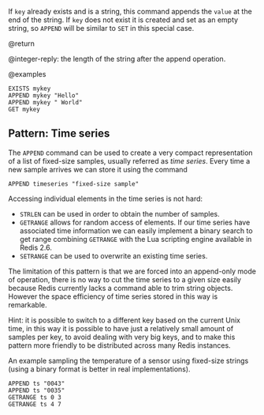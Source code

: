 If `key` already exists and is a string, this command appends the `value` at the
end of the string. If `key` does not exist it is created and set as an empty
string, so `APPEND` will be similar to `SET` in this special case.

@return

@integer-reply: the length of the string after the append operation.

@examples

```cli
EXISTS mykey
APPEND mykey "Hello"
APPEND mykey " World"
GET mykey
```

## Pattern: Time series

The `APPEND` command can be used to create a very compact representation of a
list of fixed-size samples, usually referred as _time series_. Every time a new
sample arrives we can store it using the command

```
APPEND timeseries "fixed-size sample"
```

Accessing individual elements in the time series is not hard:

- `STRLEN` can be used in order to obtain the number of samples.
- `GETRANGE` allows for random access of elements. If our time series have
  associated time information we can easily implement a binary search to get
  range combining `GETRANGE` with the Lua scripting engine available in Redis
  2.6.
- `SETRANGE` can be used to overwrite an existing time series.

The limitation of this pattern is that we are forced into an append-only mode of
operation, there is no way to cut the time series to a given size easily because
Redis currently lacks a command able to trim string objects. However the space
efficiency of time series stored in this way is remarkable.

Hint: it is possible to switch to a different key based on the current Unix
time, in this way it is possible to have just a relatively small amount of
samples per key, to avoid dealing with very big keys, and to make this pattern
more friendly to be distributed across many Redis instances.

An example sampling the temperature of a sensor using fixed-size strings (using
a binary format is better in real implementations).

```cli
APPEND ts "0043"
APPEND ts "0035"
GETRANGE ts 0 3
GETRANGE ts 4 7
```
